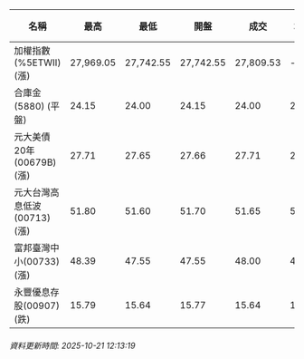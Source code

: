 | 名稱 | 最高 | 最低 | 開盤 | 成交 | 均價 | 成交金額(億) | 昨收 | 漲跌幅 | 漲跌 | 總量 | 昨量 | 振幅 |
| -------- | -------- | -------- | -------- |-------- | -------- | -------- |-------- |-------- |-------- | -------- | -------- |-------- |
|加權指數(%5ETWII) (漲)|27,969.05|27,742.55|27,742.55|27,809.53|-|3,969.15|27,688.63|0.44%|120.90|6,703,976|0|0.82%|
|合庫金(5880) (平盤)|24.15|24.00|24.15|24.00|24.06|0.930|24.00|0.00%|0.00|3,866|8,266|0.62%|
|元大美債20年(00679B) (漲)|27.71|27.65|27.66|27.71|27.67|7.02|27.44|0.98%|0.27|25,361|35,632|0.22%|
|元大台灣高息低波(00713) (漲)|51.80|51.60|51.70|51.65|51.69|5.39|51.50|0.29%|0.15|10,430|11,513|0.39%|
|富邦臺灣中小(00733) (漲)|48.39|47.55|47.55|48.00|48.23|0.731|47.52|1.01%|0.48|1,515|882|1.77%|
|永豐優息存股(00907) (跌)|15.79|15.64|15.77|15.64|15.69|0.144|15.67|0.19%|0.03|918|849|0.96%|
###### 資料更新時間: 2025-10-21 12:13:19